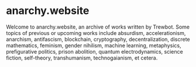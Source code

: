 # anarchy.website

Welcome to anarchy.website, an archive of works written by Trewbot.
Some topics of previous or upcoming works
include absurdism, accelerationism, anarchism, antifascism, blockchain,
cryptography, decentralization, discrete mathematics, feminism, gender nihilism,
machine learning, metaphysics, prefigurative politics, prison abolition, quantum
electrodynamics, science fiction, self-theory, transhumanism, technogaianism, et
cetera.
